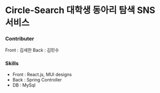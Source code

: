 # Circle-Search 대학생 동아리 탐색 SNS 서비스

### Contributer
Front : 김세한
Back : 김민수

### Skills
 - Front : React.js, MUI designs
 - Back : Spring Controller
 - DB : MySql


